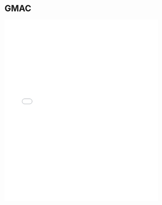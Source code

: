 # GMAC


<iframe src="/pdf/rk/gmac/Rockchip_Developer_Guide_Linux_GMAC_CN.pdf" width="100%" height="600px" frameborder="0"></iframe>